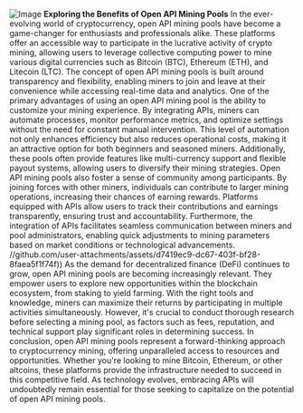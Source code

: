 
![Image](https://github.com/user-attachments/assets/d7419ec9-dc67-403f-bf28-8faea5f1f74f)
**Exploring the Benefits of Open API Mining Pools**
In the ever-evolving world of cryptocurrency, open API mining pools have become a game-changer for enthusiasts and professionals alike. These platforms offer an accessible way to participate in the lucrative activity of crypto mining, allowing users to leverage collective computing power to mine various digital currencies such as Bitcoin (BTC), Ethereum (ETH), and Litecoin (LTC). The concept of open API mining pools is built around transparency and flexibility, enabling miners to join and leave at their convenience while accessing real-time data and analytics.
One of the primary advantages of using an open API mining pool is the ability to customize your mining experience. By integrating APIs, miners can automate processes, monitor performance metrics, and optimize settings without the need for constant manual intervention. This level of automation not only enhances efficiency but also reduces operational costs, making it an attractive option for both beginners and seasoned miners. Additionally, these pools often provide features like multi-currency support and flexible payout systems, allowing users to diversify their mining strategies.
Open API mining pools also foster a sense of community among participants. By joining forces with other miners, individuals can contribute to larger mining operations, increasing their chances of earning rewards. Platforms equipped with APIs allow users to track their contributions and earnings transparently, ensuring trust and accountability. Furthermore, the integration of APIs facilitates seamless communication between miners and pool administrators, enabling quick adjustments to mining parameters based on market conditions or technological advancements.
 //github.com/user-attachments/assets/d7419ec9-dc67-403f-bf28-8faea5f1f74f))
As the demand for decentralized finance (DeFi) continues to grow, open API mining pools are becoming increasingly relevant. They empower users to explore new opportunities within the blockchain ecosystem, from staking to yield farming. With the right tools and knowledge, miners can maximize their returns by participating in multiple activities simultaneously. However, it's crucial to conduct thorough research before selecting a mining pool, as factors such as fees, reputation, and technical support play significant roles in determining success.
In conclusion, open API mining pools represent a forward-thinking approach to cryptocurrency mining, offering unparalleled access to resources and opportunities. Whether you're looking to mine Bitcoin, Ethereum, or other altcoins, these platforms provide the infrastructure needed to succeed in this competitive field. As technology evolves, embracing APIs will undoubtedly remain essential for those seeking to capitalize on the potential of open API mining pools.
